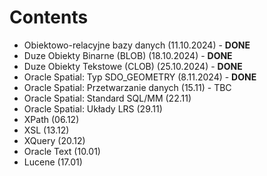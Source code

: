 # Contents
- Obiektowo-relacyjne bazy danych (11.10.2024) - **DONE**
- Duze Obiekty Binarne (BLOB) (18.10.2024) - **DONE**
- Duze Obiekty Tekstowe (CLOB) (25.10.2024) - **DONE**
- Oracle Spatial: Typ SDO_GEOMETRY (8.11.2024) - **DONE**
- Oracle Spatial: Przetwarzanie danych (15.11) - TBC
- Oracle Spatial: Standard SQL/MM (22.11)
- Oracle Spatial: Układy LRS (29.11)
- XPath (06.12)
- XSL (13.12)
- XQuery (20.12)
- Oracle Text (10.01)
- Lucene (17.01)
